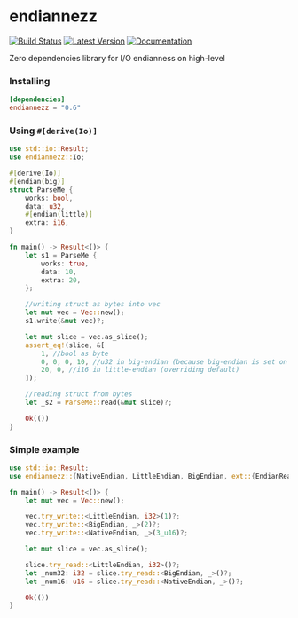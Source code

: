 endiannezz
==========
[![Build Status](https://github.com/Frago9876543210/endiannezz/workflows/CI/badge.svg)](https://github.com/Frago9876543210/endiannezz/actions)
[![Latest Version](https://img.shields.io/crates/v/endiannezz.svg)](https://crates.io/crates/endiannezz)
[![Documentation](https://docs.rs/endiannezz/badge.svg)](https://docs.rs/endiannezz/)

Zero dependencies library for I/O endianness on high-level

### Installing
```toml
[dependencies]
endiannezz = "0.6"
```
### Using `#[derive(Io)]`
```rust
use std::io::Result;
use endiannezz::Io;

#[derive(Io)]
#[endian(big)]
struct ParseMe {
    works: bool,
    data: u32,
    #[endian(little)]
    extra: i16,
}

fn main() -> Result<()> {
    let s1 = ParseMe {
        works: true,
        data: 10,
        extra: 20,
    };

    //writing struct as bytes into vec
    let mut vec = Vec::new();
    s1.write(&mut vec)?;

    let mut slice = vec.as_slice();
    assert_eq!(slice, &[
        1, //bool as byte
        0, 0, 0, 10, //u32 in big-endian (because big-endian is set on top place struct as default)
        20, 0, //i16 in little-endian (overriding default)
    ]);

    //reading struct from bytes
    let _s2 = ParseMe::read(&mut slice)?;

    Ok(())
}
```

### Simple example
```rust
use std::io::Result;
use endiannezz::{NativeEndian, LittleEndian, BigEndian, ext::{EndianReader, EndianWriter}};

fn main() -> Result<()> {
    let mut vec = Vec::new();

    vec.try_write::<LittleEndian, i32>(1)?;
    vec.try_write::<BigEndian, _>(2)?;
    vec.try_write::<NativeEndian, _>(3_u16)?;

    let mut slice = vec.as_slice();

    slice.try_read::<LittleEndian, i32>()?;
    let _num32: i32 = slice.try_read::<BigEndian, _>()?;
    let _num16: u16 = slice.try_read::<NativeEndian, _>()?;

    Ok(())
}
```
